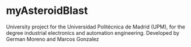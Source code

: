 # myAsteroidBlast
University project for the Universidad Politécnica de Madrid (UPM), for the degree industrial electronics and automation engineering.
Developed by German Moreno and Marcos Gonzalez
